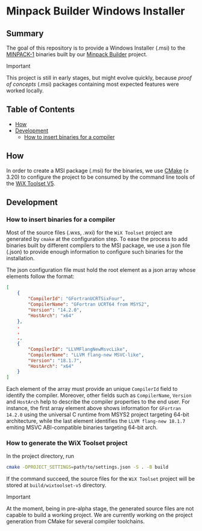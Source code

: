 # Minpack Builder Windows Installer

## Summary

The goal of this repository is to provide a Windows Installer (.msi) to the [MINPACK-1](https://www.netlib.org/minpack) binaries built by our [Minpack Builder](https://github.com/luau-project/minpack-builder) project.

> [!IMPORTANT]
> 
> This project is still in early stages, but might evolve quickly, because *proof of concepts* (.msi) packages containing most expected features were worked locally.

## Table of Contents

* [How](#how)
* [Development](#development)
    * [How to insert binaries for a compiler](#how-to-insert-binaries-for-a-compiler)

## How

In order to create a MSI package (.msi) for the binaries, we use [CMake](https://cmake.org/) (&ge; 3.20) to configure the project to be consumed by the command line tools of the [WiX Toolset V5](https://wixtoolset.org/).

## Development

### How to insert binaries for a compiler

Most of the source files (.wxs, .wxi) for the ```WiX Toolset``` project are generated by ```cmake``` at the configuration step. To ease the process to add binaries built by different compilers to the MSI package, we use a json file (.json) to provide enough information to configure such binaries for the installation.

The json configuration file must hold the root element as a json array whose elements follow the format:

```json
[
    {
        "CompilerId": "GFortranUCRTSixFour",
        "CompilerName": "GFortran UCRT64 from MSYS2",
        "Version": "14.2.0",
        "HostArch": "x64"
    },
    .
    .
    .,
    {
        "CompilerId": "LLVMFlangNewMsvcLike",
        "CompilerName": "LLVM flang-new MSVC-like",
        "Version": "18.1.7",
        "HostArch": "x64"
    }
]
```

Each element of the array must provide an unique ```CompilerId``` field to identify the compiler. Moreover, other fields such as ```CompilerName```, ```Version``` and ```HostArch``` help to describe the compiler properties to the end user. For instance, the first array element above shows information for ```GFortran 14.2.0``` using the universal C runtime from MSYS2 project targeting 64-bit architecture, while the last element identifies the ```LLVM flang-new 18.1.7``` emiting MSVC ABI-compatible binaries targeting 64-bit arch.

### How to generate the WiX Toolset project

In the project directory, run

```bash
cmake -DPROJECT_SETTINGS=path/to/settings.json -S . -B build
```

If the command succeed, the source files for the ```WiX Toolset``` project will be stored at ```build/wixtoolset-v5``` directory.

> [!IMPORTANT]
> 
> At the moment, being in pre-alpha stage, the generated source files are not capable to build a working project. We are currently working on the project generation from CMake for several compiler toolchains.